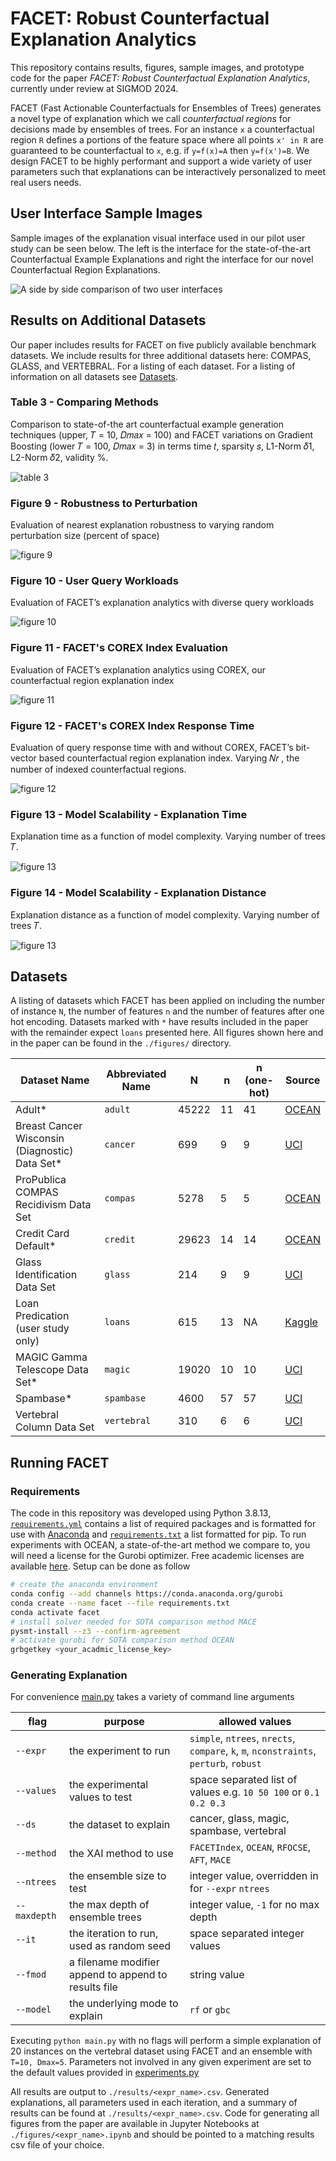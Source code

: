# FACET: Robust Counterfactual Explanation Analytics

This repository contains results, figures, sample images, and prototype code for the paper *FACET: Robust Counterfactual Explanation Analytics*, currently under review at SIGMOD 2024.

FACET (Fast Actionable Counterfactuals for Ensembles of Trees) generates a novel type of explanation which we call *counterfactual regions* for decisions made by ensembles of trees. For an instance `x` a counterfactual region `R` defines a portions of the feature space where all points `x' in R` are guaranteed to be counterfactual to `x`, e.g. if `y=f(x)=A` then `y=f(x')=B`. We design FACET to be highly performant and support a wide variety of user parameters such that explanations can be interactively personalized to meet real users needs.

## User Interface Sample Images

Sample images of the explanation visual interface used in our pilot user study can be seen below. The left is the interface for the state-of-the-art Counterfactual Example Explanations and right the interface for our novel Counterfactual Region Explanations.

![A side by side comparison of two user interfaces](./figures/user-study/side_by_side.png)

## Results on Additional Datasets

Our paper includes results for FACET on five publicly available benchmark datasets. We include results for three additional datasets here: COMPAS, GLASS, and VERTEBRAL. For a listing of each dataset. For a listing of information on all datasets see [Datasets](#datasets).

### Table 3 - Comparing Methods

Comparison to state-of-the art counterfactual example generation techniques (upper, 𝑇 = 10, 𝐷𝑚𝑎𝑥 = 100) and FACET
variations on Gradient Boosting (lower 𝑇 = 100, 𝐷𝑚𝑎𝑥 = 3) in terms time 𝑡, sparsity 𝑠, L1-Norm 𝛿1, L2-Norm 𝛿2, validity %.

![table 3](./figures/final-github/compare_methods_all.png)

### Figure 9 - Robustness to Perturbation

Evaluation of nearest explanation robustness to varying random perturbation size (percent of space)

![figure 9](./figures/final-github/perturbation_valid.png)

### Figure 10 - User Query Workloads

Evaluation of FACET’s explanation analytics with diverse query workloads

![figure 10](./figures/final-github/user_simulation.png)

### Figure 11 - FACET's COREX Index Evaluation

Evaluation of FACET’s explanation analytics using COREX, our counterfactual region explanation index

![figure 11](./figures/final-github/index_evaluation.png)

### Figure 12 - FACET's COREX Index Response Time

Evaluation of query response time with and without COREX, FACET’s bit-vector based counterfactual region
explanation index. Varying 𝑁𝑟 , the number of indexed counterfactual regions.

![figure 12](./figures/final-github/nrects_texplain_bar.png)

### Figure 13 - Model Scalability - Explanation Time

Explanation time as a function of model complexity. Varying number of trees 𝑇.

![figure 13](./figures/final-github/ntrees_texplain.png)

### Figure 14 - Model Scalability - Explanation Distance

 Explanation distance as a function of model complexity. Varying number of trees 𝑇.

![figure 13](./figures/final-github/ntrees_dist.png)

## Datasets

A listing of datasets which FACET has been applied on including the number of instance `N`, the number of features `n` and the number of features after one hot encoding. Datasets marked with `*` have results included in the paper with the remainder expect `loans` presented here. All figures shown here and in the paper can be found in the `./figures/` directory.

| Dataset Name                                   | Abbreviated Name | N     | n   | n (one-hot) | Source                                                                                  |
| ---------------------------------------------- | ---------------- | ----- | --- | ----------- | --------------------------------------------------------------------------------------- |
| Adult*                                         | `adult`          | 45222 | 11  | 41          | [OCEAN](https://github.com/vidalt/OCEAN)                                                |
| Breast Cancer Wisconsin (Diagnostic) Data Set* | `cancer`         | 699   | 9   | 9           | [UCI](https://archive.ics.uci.edu/ml/datasets/Breast+Cancer+Wisconsin+%28Diagnostic%29) |
| ProPublica COMPAS Recidivism Data Set          | `compas`         | 5278  | 5   | 5           | [OCEAN](https://github.com/vidalt/OCEAN)                                                |
| Credit Card Default*                           | `credit`         | 29623 | 14  | 14          | [OCEAN](https://github.com/vidalt/OCEAN)                                                |
| Glass Identification Data Set                  | `glass`          | 214   | 9   | 9           | [UCI](https://archive.ics.uci.edu/ml/datasets/Glass+Identification)                     |
| Loan Predication (user study only)             | `loans`          | 615   | 13  | NA          | [Kaggle](https://www.kaggle.com/datasets/ninzaami/loan-predication)                     |
| MAGIC Gamma Telescope Data Set*                | `magic`          | 19020 | 10  | 10          | [UCI](https://archive.ics.uci.edu/ml/datasets/MAGIC+Gamma+Telescope)                    |
| Spambase*                                      | `spambase`       | 4600  | 57  | 57          | [UCI](https://archive.ics.uci.edu/ml/datasets/Spambase)                                 |
| Vertebral Column Data Set                      | `vertebral`      | 310   | 6   | 6           | [UCI](https://archive.ics.uci.edu/ml/datasets/vertebral+column)                         |

## Running FACET

### Requirements

The code in this repository was developed using Python 3.8.13, [`requirements.yml`](./requirements.yml) contains a list of required packages and is formatted for use with [Anaconda](https://www.anaconda.com/) and [`requirements.txt`](./requirements.txt) a list formatted for pip. To run experiments with OCEAN, a state-of-the-art method we compare to, you will need a license for the Gurobi optimizer. Free academic licenses are available [here](https://www.gurobi.com/academia/academic-program-and-licenses/). Setup can be done as follow

```bash
# create the anaconda environment
conda config --add channels https://conda.anaconda.org/gurobi
conda create --name facet --file requirements.txt
conda activate facet
# install solver needed for SOTA comparison method MACE
pysmt-install --z3 --confirm-agreement
# activate gurobi for SOTA comparison method OCEAN
grbgetkey <your_acadmic_license_key>
```

### Generating Explanation

For convenience [main.py](./main.py) takes a variety of command line arguments

| flag         | purpose                                              | allowed values                                                                         |
| ------------ | ---------------------------------------------------- | -------------------------------------------------------------------------------------- |
| `--expr`     | the experiment to run                                | `simple`, `ntrees`, `nrects`, `compare`, `k`, `m`, `nconstraints`, `perturb`, `robust` |
| `--values`   | the experimental values to test                      | space separated list of values e.g. `10 50 100` or `0.1 0.2 0.3`                       |
| `--ds`       | the dataset to explain                               | cancer, glass, magic, spambase, vertebral                                              |
| `--method`   | the XAI method to use                                | `FACETIndex`, `OCEAN`, `RFOCSE`, `AFT`, `MACE`                                         |
| `--ntrees`   | the ensemble size to test                            | integer value, overridden in for `--expr` `ntrees`                                     |
| `--maxdepth` | the max depth of ensemble trees                      | integer value, `-1` for no max depth                                                   |
| `--it`       | the iteration to run, used as random seed            | space separated integer values                                                         |
| `--fmod`     | a filename modifier append to append to results file | string value                                                                           |
| `--model`    | the underlying mode to explain                       | `rf` or `gbc`                                                                          |

Executing `python main.py` with no flags will perform a simple explanation of 20 instances on the vertebral dataset using FACET and an ensemble with `T=10, Dmax=5`. Parameters not involved in any given experiment are set to the default values provided in [experiments.py](./experiments/experiments.py)

All results are output to `./results/<expr_name>.csv`. Generated explanations, all parameters used in each iteration, and a summary of results can be found at `./results/<expr_name>.csv`. Code for generating all figures from the paper are available in Jupyter Notebooks at `./figures/<expr_name>.ipynb` and should be pointed to a matching results csv file of your choice.
